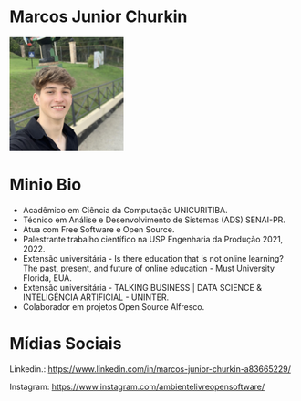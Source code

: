 # Marcos Junior Churkin
<img src="/speakers/img/marcosjuniorchurkin.jpg" alt="Marcos Junior Churkin" style="height: 200px; width:200px;"/>

# Minio Bio
* Acadêmico em Ciência da Computação UNICURITIBA.
* Técnico em Análise e Desenvolvimento de Sistemas (ADS) SENAI-PR.
* Atua com Free Software e Open Source.
* Palestrante trabalho científico na USP Engenharia da Produção 2021, 2022.
* Extensão universitária - Is there education that is not online learning? The past, present, and future of online education - Must University Florida, EUA.
* Extensão universitária - TALKING BUSINESS | DATA SCIENCE & INTELIGÊNCIA ARTIFICIAL - UNINTER.
* Colaborador em projetos Open Source Alfresco.

# Mídias Sociais
Linkedin.: https://www.linkedin.com/in/marcos-junior-churkin-a83665229/

Instagram: https://www.instagram.com/ambientelivreopensoftware/
